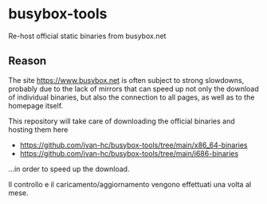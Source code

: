 # busybox-tools
Re-host official static binaries from busybox.net

## Reason

The site https://www.busybox.net is often subject to strong slowdowns, probably due to the lack of mirrors that can speed up not only the download of individual binaries, but also the connection to all pages, as well as to the homepage itself.

This repository will take care of downloading the official binaries and hosting them here
- https://github.com/ivan-hc/busybox-tools/tree/main/x86_64-binaries
- https://github.com/ivan-hc/busybox-tools/tree/main/i686-binaries

...in order to speed up the download.

Il controllo e il caricamento/aggiornamento vengono effettuati una volta al mese.
